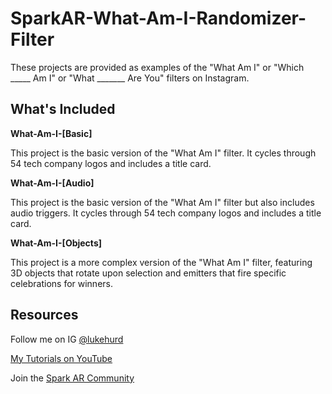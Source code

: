# SparkAR-What-Am-I-Randomizer-Filter

These projects are provided as examples of the "What Am I" or "Which _____ Am I" or "What _______ Are You" filters on Instagram. 

## What's Included

**What-Am-I-[Basic]**

This project is the basic version of the "What Am I" filter. It cycles through 54 tech company logos and includes a title card. 

**What-Am-I-[Audio]**

This project is the basic version of the "What Am I" filter but also includes audio triggers. It cycles through 54 tech company logos and includes a title card. 

**What-Am-I-[Objects]**

This project is a more complex version of the "What Am I" filter, featuring 3D objects that rotate upon selection and emitters that fire specific celebrations for winners.

## Resources

Follow me on IG [@lukehurd](https://instagram.com/lukehurd)

[My Tutorials on YouTube](http://www.youtube.com/c/LukeHurd)

Join the [Spark AR Community](https://www.facebook.com/groups/SparkARcommunity/)
